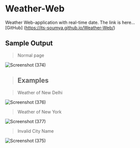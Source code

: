 # Weather-Web

 Weather Web-application with real-time date.
 The link is here...  
 [GitHub] (https://its-soumya.github.io/Weather-Web/)

## Sample Output

> Normal page

![Screenshot (374)](https://github.com/user-attachments/assets/7320960b-d5db-46ea-b36c-5ab0abfd1187)

>## Examples

> Weather of New Delhi

![Screenshot (376)](https://github.com/user-attachments/assets/df116d32-31d5-480e-8ac8-51e90188e495)

> Weather of New York

![Screenshot (377)](https://github.com/user-attachments/assets/01ec990f-44be-4de3-bffd-bf9c8d5cfee3)

> Invalid City Name

![Screenshot (375)](https://github.com/user-attachments/assets/0038803e-2c06-49e4-9479-125140cb902b)

